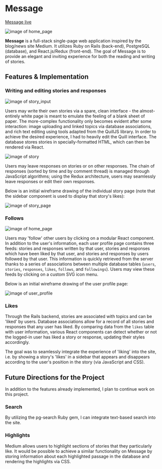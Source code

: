 # Message

[Message live][app]

[app]: http://www.message-medium.net/

![image of home_page](docs/caps/m-cap-home.jpg)

**Message** is a full-stack single-page web application inspired by the blog/news site Medium. It utilizes Ruby on Rails (back-end), PostgreSQL (database), and React.js/Redux (front-end). The goal of Message is to provide an elegant and inviting experience for both the reading and writing of stories.

## Features & Implementation

### Writing and editing stories and responses

![image of story_input](docs/caps/m-cap-story-input.jpg)

Users may write their own stories via a spare, clean interface - the almost-entirely white page is meant to emulate the feeling of a blank sheet of paper. The more-complex functionality only becomes evident after some interaction: image uploading and linked topics via database associations, and rich text editing using tools adapted from the QuillJS library. In order to achieve the desired experience, I had to heavily edit the Quill interface. The database stores stories in specially-formatted HTML, which can then be rendered via React.

![image of story](docs/caps/m-cap-story.jpg)

Users may leave responses on stories or on other responses. The chain of responses (sorted by time and by comment thread) is managed through JavaScript algorithms; using the Redux architecture, users may seamlessly leave responses or edit their own responses.

Below is an initial wireframe drawing of the individual story page (note that the sidebar component is used to display that story's likes):

![image of story_page](docs/wireframes/story.png)

### Follows

![image of home_page](docs/caps/m-cap-profile.jpg)

Users may 'follow' other users by clicking on a modular React component. In addition to the user's information, each user profile page contains three feeds: stories and responses written by that user, stories and responses which have been liked by that user, and stories and responses by users followed by that user. This information is quickly retrieved from the server thanks to a series of associations between multiple database tables (`users`, `stories`, `responses`, `likes`, `follows`, and `followings`). Users may view these feeds by clicking on a custom SVG icon menu.

Below is an initial wireframe drawing of the user profile page:

![image of user_profile](docs/wireframes/user-profile.png)

### Likes

Through the Rails backend, stories are associated with topics and can be 'liked' by users. Database associations allow for a record of all stories and responses that any user has liked. By comparing data from the `likes` table with user information, various React components can detect whether or not the logged-in user has liked a story or response, updating their styles accordingly.

The goal was to seamlessly integrate the experience of 'liking' into the site, i.e. by showing a story's 'likes' in a sidebar that appears and disappears according to the user's position in the story (via JavaScript and CSS).

## Future Directions for the Project

In addition to the features already implemented, I plan to continue work on this project.

### Search

By utilizing the pg-search Ruby gem, I can integrate text-based search into the site.

### Highlights

Medium allows users to highlight sections of stories that they particularly like. It would be possible to achieve a similar functionality on Message by storing information about each highlighted passage in the database and rendering the highlights via CSS.
